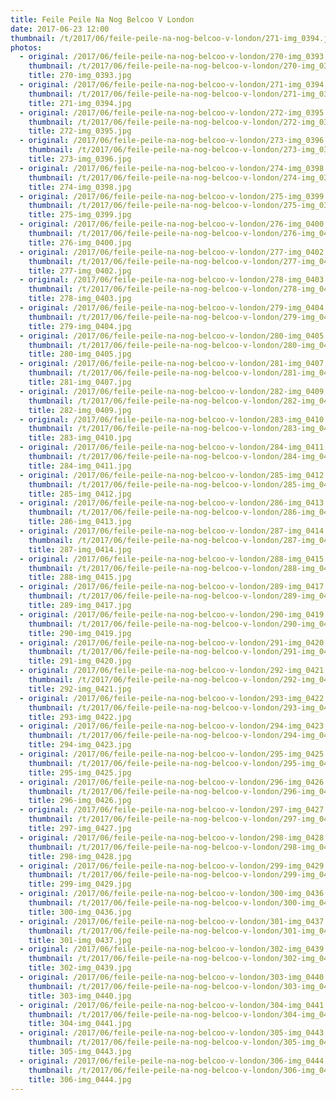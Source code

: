```yaml
---
title: Feile Peile Na Nog Belcoo V London
date: 2017-06-23 12:00
thumbnail: /t/2017/06/feile-peile-na-nog-belcoo-v-london/271-img_0394.jpg
photos:
  - original: /2017/06/feile-peile-na-nog-belcoo-v-london/270-img_0393.jpg
    thumbnail: /t/2017/06/feile-peile-na-nog-belcoo-v-london/270-img_0393.jpg
    title: 270-img_0393.jpg
  - original: /2017/06/feile-peile-na-nog-belcoo-v-london/271-img_0394.jpg
    thumbnail: /t/2017/06/feile-peile-na-nog-belcoo-v-london/271-img_0394.jpg
    title: 271-img_0394.jpg
  - original: /2017/06/feile-peile-na-nog-belcoo-v-london/272-img_0395.jpg
    thumbnail: /t/2017/06/feile-peile-na-nog-belcoo-v-london/272-img_0395.jpg
    title: 272-img_0395.jpg
  - original: /2017/06/feile-peile-na-nog-belcoo-v-london/273-img_0396.jpg
    thumbnail: /t/2017/06/feile-peile-na-nog-belcoo-v-london/273-img_0396.jpg
    title: 273-img_0396.jpg
  - original: /2017/06/feile-peile-na-nog-belcoo-v-london/274-img_0398.jpg
    thumbnail: /t/2017/06/feile-peile-na-nog-belcoo-v-london/274-img_0398.jpg
    title: 274-img_0398.jpg
  - original: /2017/06/feile-peile-na-nog-belcoo-v-london/275-img_0399.jpg
    thumbnail: /t/2017/06/feile-peile-na-nog-belcoo-v-london/275-img_0399.jpg
    title: 275-img_0399.jpg
  - original: /2017/06/feile-peile-na-nog-belcoo-v-london/276-img_0400.jpg
    thumbnail: /t/2017/06/feile-peile-na-nog-belcoo-v-london/276-img_0400.jpg
    title: 276-img_0400.jpg
  - original: /2017/06/feile-peile-na-nog-belcoo-v-london/277-img_0402.jpg
    thumbnail: /t/2017/06/feile-peile-na-nog-belcoo-v-london/277-img_0402.jpg
    title: 277-img_0402.jpg
  - original: /2017/06/feile-peile-na-nog-belcoo-v-london/278-img_0403.jpg
    thumbnail: /t/2017/06/feile-peile-na-nog-belcoo-v-london/278-img_0403.jpg
    title: 278-img_0403.jpg
  - original: /2017/06/feile-peile-na-nog-belcoo-v-london/279-img_0404.jpg
    thumbnail: /t/2017/06/feile-peile-na-nog-belcoo-v-london/279-img_0404.jpg
    title: 279-img_0404.jpg
  - original: /2017/06/feile-peile-na-nog-belcoo-v-london/280-img_0405.jpg
    thumbnail: /t/2017/06/feile-peile-na-nog-belcoo-v-london/280-img_0405.jpg
    title: 280-img_0405.jpg
  - original: /2017/06/feile-peile-na-nog-belcoo-v-london/281-img_0407.jpg
    thumbnail: /t/2017/06/feile-peile-na-nog-belcoo-v-london/281-img_0407.jpg
    title: 281-img_0407.jpg
  - original: /2017/06/feile-peile-na-nog-belcoo-v-london/282-img_0409.jpg
    thumbnail: /t/2017/06/feile-peile-na-nog-belcoo-v-london/282-img_0409.jpg
    title: 282-img_0409.jpg
  - original: /2017/06/feile-peile-na-nog-belcoo-v-london/283-img_0410.jpg
    thumbnail: /t/2017/06/feile-peile-na-nog-belcoo-v-london/283-img_0410.jpg
    title: 283-img_0410.jpg
  - original: /2017/06/feile-peile-na-nog-belcoo-v-london/284-img_0411.jpg
    thumbnail: /t/2017/06/feile-peile-na-nog-belcoo-v-london/284-img_0411.jpg
    title: 284-img_0411.jpg
  - original: /2017/06/feile-peile-na-nog-belcoo-v-london/285-img_0412.jpg
    thumbnail: /t/2017/06/feile-peile-na-nog-belcoo-v-london/285-img_0412.jpg
    title: 285-img_0412.jpg
  - original: /2017/06/feile-peile-na-nog-belcoo-v-london/286-img_0413.jpg
    thumbnail: /t/2017/06/feile-peile-na-nog-belcoo-v-london/286-img_0413.jpg
    title: 286-img_0413.jpg
  - original: /2017/06/feile-peile-na-nog-belcoo-v-london/287-img_0414.jpg
    thumbnail: /t/2017/06/feile-peile-na-nog-belcoo-v-london/287-img_0414.jpg
    title: 287-img_0414.jpg
  - original: /2017/06/feile-peile-na-nog-belcoo-v-london/288-img_0415.jpg
    thumbnail: /t/2017/06/feile-peile-na-nog-belcoo-v-london/288-img_0415.jpg
    title: 288-img_0415.jpg
  - original: /2017/06/feile-peile-na-nog-belcoo-v-london/289-img_0417.jpg
    thumbnail: /t/2017/06/feile-peile-na-nog-belcoo-v-london/289-img_0417.jpg
    title: 289-img_0417.jpg
  - original: /2017/06/feile-peile-na-nog-belcoo-v-london/290-img_0419.jpg
    thumbnail: /t/2017/06/feile-peile-na-nog-belcoo-v-london/290-img_0419.jpg
    title: 290-img_0419.jpg
  - original: /2017/06/feile-peile-na-nog-belcoo-v-london/291-img_0420.jpg
    thumbnail: /t/2017/06/feile-peile-na-nog-belcoo-v-london/291-img_0420.jpg
    title: 291-img_0420.jpg
  - original: /2017/06/feile-peile-na-nog-belcoo-v-london/292-img_0421.jpg
    thumbnail: /t/2017/06/feile-peile-na-nog-belcoo-v-london/292-img_0421.jpg
    title: 292-img_0421.jpg
  - original: /2017/06/feile-peile-na-nog-belcoo-v-london/293-img_0422.jpg
    thumbnail: /t/2017/06/feile-peile-na-nog-belcoo-v-london/293-img_0422.jpg
    title: 293-img_0422.jpg
  - original: /2017/06/feile-peile-na-nog-belcoo-v-london/294-img_0423.jpg
    thumbnail: /t/2017/06/feile-peile-na-nog-belcoo-v-london/294-img_0423.jpg
    title: 294-img_0423.jpg
  - original: /2017/06/feile-peile-na-nog-belcoo-v-london/295-img_0425.jpg
    thumbnail: /t/2017/06/feile-peile-na-nog-belcoo-v-london/295-img_0425.jpg
    title: 295-img_0425.jpg
  - original: /2017/06/feile-peile-na-nog-belcoo-v-london/296-img_0426.jpg
    thumbnail: /t/2017/06/feile-peile-na-nog-belcoo-v-london/296-img_0426.jpg
    title: 296-img_0426.jpg
  - original: /2017/06/feile-peile-na-nog-belcoo-v-london/297-img_0427.jpg
    thumbnail: /t/2017/06/feile-peile-na-nog-belcoo-v-london/297-img_0427.jpg
    title: 297-img_0427.jpg
  - original: /2017/06/feile-peile-na-nog-belcoo-v-london/298-img_0428.jpg
    thumbnail: /t/2017/06/feile-peile-na-nog-belcoo-v-london/298-img_0428.jpg
    title: 298-img_0428.jpg
  - original: /2017/06/feile-peile-na-nog-belcoo-v-london/299-img_0429.jpg
    thumbnail: /t/2017/06/feile-peile-na-nog-belcoo-v-london/299-img_0429.jpg
    title: 299-img_0429.jpg
  - original: /2017/06/feile-peile-na-nog-belcoo-v-london/300-img_0436.jpg
    thumbnail: /t/2017/06/feile-peile-na-nog-belcoo-v-london/300-img_0436.jpg
    title: 300-img_0436.jpg
  - original: /2017/06/feile-peile-na-nog-belcoo-v-london/301-img_0437.jpg
    thumbnail: /t/2017/06/feile-peile-na-nog-belcoo-v-london/301-img_0437.jpg
    title: 301-img_0437.jpg
  - original: /2017/06/feile-peile-na-nog-belcoo-v-london/302-img_0439.jpg
    thumbnail: /t/2017/06/feile-peile-na-nog-belcoo-v-london/302-img_0439.jpg
    title: 302-img_0439.jpg
  - original: /2017/06/feile-peile-na-nog-belcoo-v-london/303-img_0440.jpg
    thumbnail: /t/2017/06/feile-peile-na-nog-belcoo-v-london/303-img_0440.jpg
    title: 303-img_0440.jpg
  - original: /2017/06/feile-peile-na-nog-belcoo-v-london/304-img_0441.jpg
    thumbnail: /t/2017/06/feile-peile-na-nog-belcoo-v-london/304-img_0441.jpg
    title: 304-img_0441.jpg
  - original: /2017/06/feile-peile-na-nog-belcoo-v-london/305-img_0443.jpg
    thumbnail: /t/2017/06/feile-peile-na-nog-belcoo-v-london/305-img_0443.jpg
    title: 305-img_0443.jpg
  - original: /2017/06/feile-peile-na-nog-belcoo-v-london/306-img_0444.jpg
    thumbnail: /t/2017/06/feile-peile-na-nog-belcoo-v-london/306-img_0444.jpg
    title: 306-img_0444.jpg
---
```


